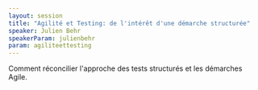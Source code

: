 ```yaml
---
layout: session
title: "Agilité et Testing: de l'intérêt d'une démarche structurée"
speaker: Julien Behr
speakerParam: julienbehr
param: agiliteettesting
---
```


Comment réconcilier l'approche des tests structurés et les démarches Agile.